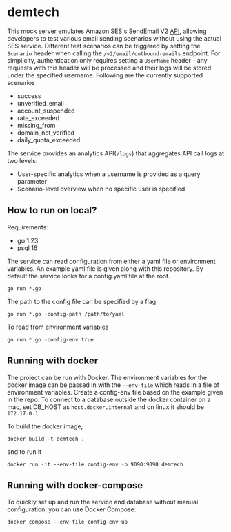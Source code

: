 # demtech

This mock server emulates Amazon SES's SendEmail V2 [API](https://docs.aws.amazon.com/ses/latest/APIReference-V2/API_SendEmail.html), allowing developers to test various email sending scenarios without using the actual SES service. Different test scenarios can be triggered by setting the ```Scenario``` header when calling the ```/v2/email/outbound-emails``` endpoint. For simplicity, authentication only requires setting a ```UserName``` header - any requests with this header will be processed and their logs will be stored under the specified username. Following are the currently supported scenarios 

- success
- unverified_email
- account_suspended
- rate_exceeded
- missing_from
- domain_not_verified
- daily_quota_exceeded

The service provides an analytics API(```/logs```) that aggregates API call logs at two levels:
- User-specific analytics when a username is provided as a query parameter
- Scenario-level overview when no specific user is specified

## How to run on local?

Requirements: 
- go 1.23
- psql 16

The service can read configuration from either a yaml file or environment variables. An example yaml file is given along with this repository. By default the service looks for a config.yaml file at the root.

    go run *.go

The path to the config file can be specified by a flag

    go run *.go -config-path /path/to/yaml

To read from environment variables

    go run *.go -config-env true

## Running with docker

The project can be run with Docker. The environment variables for the docker image can be passed in with the `--env-file` which reads in a file of environment variables. Create a config-env file based on the example given in the repo. To connect to a database outside the docker container on a mac, set DB_HOST as `host.docker.internal` and on linux it should be `172.17.0.1`
  
To build the docker image,

    docker build -t demtech .

and to run it

    docker run -it --env-file config-env -p 9090:9090 demtech


## Running with docker-compose

To quickly set up and run the service and database without manual configuration, you can use Docker Compose:

    docker compose --env-file config-env up
